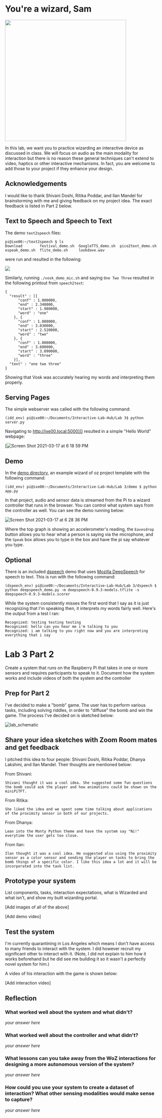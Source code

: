 # You're a wizard, Sam

<img src="https://pbs.twimg.com/media/Cen7qkHWIAAdKsB.jpg" height="400">

In this lab, we want you to practice wizarding an interactive device as discussed in class. We will focus on audio as the main modality for interaction but there is no reason these general techniques can't extend to video, haptics or other interactive mechanisms. In fact, you are welcome to add those to your project if they enhance your design.

## Acknowledgements
I would like to thank Shivani Doshi, Ritika Poddar, and Ilan Mandel for brainstorming with me and giving feedback on my project idea. The exact feedback is listed in Part 2 below.

## Text to Speech and Speech to Text

The demo `text2speech` files:

```
pi@ixe00:~/text2speech $ ls
Download        festival_demo.sh  GoogleTTS_demo.sh  pico2text_demo.sh
espeak_demo.sh  flite_demo.sh     lookdave.wav

```

were run and resulted in the following:

[![](https://github.com/snlee159/Interactive-Lab-Hub/blob/Spring2021/Lab%203/text2speechdemosimage.png)](https://drive.google.com/file/d/1V3xPS5feFjIEdYPoxQkmjCmJgabt5b9p/view?usp=sharing)

Similarly, running `./vosk_demo_mic.sh` and saying `One Two Three` resulted in the following printout from `speech2text`:
```
{
  "result" : [{
      "conf" : 1.000000,
      "end" : 2.340000,
      "start" : 1.980000,
      "word" : "one"
    }, {
      "conf" : 1.000000,
      "end" : 3.030000,
      "start" : 2.520000,
      "word" : "two"
    }, {
      "conf" : 1.000000,
      "end" : 3.600000,
      "start" : 3.090000,
      "word" : "three"
    }],
  "text" : "one two three"
}
```

Showing that Vosk was accurately hearing my words and interpreting them properly.

## Serving Pages

The simple webserver was called with the following command:

```
(idd_env) pi@ixe00:~/Documents/Interactive-Lab-Hub/Lab 3$ python server.py
```

Navigating to http://ixe00.local:5000]() resulted in a simple "Hello World" webpage:

[![Screen Shot 2021-03-17 at 6 18 59 PM](https://user-images.githubusercontent.com/33201141/111559156-408ac580-874d-11eb-850c-9bde1a75360e.png)

## Demo

In the [demo directory](./demo), an example wizard of oz project template with the following command:

```
(idd_env) pi@ixe00:~/Documents/Interactive-Lab-Hub/Lab 3/demo $ python app.py
```

In that project, audio and sensor data is streamed from the Pi to a wizard controller that runs in the browser. You can control what system says from the controller as well. You can see the demo running below:

![Screen Shot 2021-03-17 at 6 28 36 PM](https://user-images.githubusercontent.com/33201141/111559886-99a72900-874e-11eb-8d6a-1a155abd40f6.png)

Where the top graph is showing an accelerometer's reading, the `Eavesdrop` button allows you to hear what a person is saying via the microphone, and the `Speak` box allows you to type in the box and have the pi say whatever you type.

## Optional

There is an included [dspeech](.dspeech) demo that uses [Mozilla DeepSpeech](https://github.com/mozilla/DeepSpeech) for speech to text. This is run with the following command:

```
(dspeech_env) pi@ixe00:~/Documents/Interactive-Lab-Hub/Lab 3/dspeech $ python deepspeech_demo.py -m deepspeech-0.9.3-models.tflite -s deepspeech-0.9.3-models.scorer
```

While the system consistently misses the first word that I say as it is just recognizing that I'm speaking then, it interprets my words fairly well. Here's the output from a test I ran:

```
Recognized: testing testing testing
Recognized: hello can you hear me i'm talking to you
Recognized: i am talking to you right now and you are interpreting everything that i say
```

# Lab 3 Part 2

Create a system that runs on the Raspberry Pi that takes in one or more sensors and requires participants to speak to it. Document how the system works and include videos of both the system and the controller

## Prep for Part 2
I've decided to make a "bomb" game. The user has to perform various tasks, including solving riddles, in order to "diffuse" the bomb and win the game. The process I've decided on is sketched below:

![lab_schematic](https://user-images.githubusercontent.com/33201141/111568294-b5fe9200-875d-11eb-9470-a03c4f517822.png)

## Share your idea sketches with Zoom Room mates and get feedback
I pitched this idea to four people: Shivani Doshi, Ritika Poddar, Dhanya Lakshmi, and Ilan Mandel. Their thoughts are mentioned below:

From Shivani:
```
Shivani thought it was a cool idea. She suggested some fun questions the bomb could ask the player and how animations could be shown on the miniPiTFT.
```

From Ritika:
```
She liked the idea and we spent some time talking about applications of the proximity sensor in both of our projects.
```

From Dhanya:
```
Lean into the Monty Python theme and have the system say "Ni!" everytime the user gets too close.
```

From Ilan:
```
Ilan thought it was a cool idea. He suggested also using the proximity sensor as a color sensor and sending the player on tasks to bring the bomb things of a specific color. I like this idea a lot and it will be incorporated into the task list.
```

## Prototype your system
List components, tasks, interaction expectations, what is Wizarded and what isn't, and show my built wizarding portal.

[Add images of all of the above]

[Add demo video]

## Test the system
I'm currently quarantining in Los Angeles which means I don't have access to many friends to interact with the system. I did however recruit my significant other to interact with it. (Note, I did not explain to him how it works beforehand but he did see me building it so it wasn't a perfectly novel system for him.)

A video of his interaction with the game is shown below:

[Add interaction video]

## Reflection
### What worked well about the system and what didn't?
*your answer here*

### What worked well about the controller and what didn't?
*your answer here*

### What lessons can you take away from the WoZ interactions for designing a more autonomous version of the system?
*your answer here*

### How could you use your system to create a dataset of interaction? What other sensing modalities would make sense to capture?
*your answer here*
